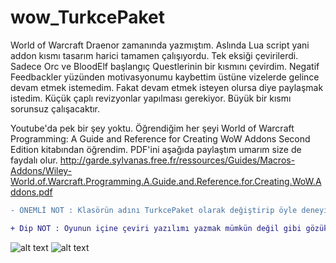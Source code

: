 # wow_TurkcePaket
World of Warcraft Draenor zamanında yazmıştım. Aslında Lua script yani addon kısmı tasarım harici tamamen çalışıyordu. Tek eksiği çevirilerdi. Sadece Orc ve BloodElf başlangıç Questlerinin bir kısmını çevirdim. Negatif Feedbackler yüzünden motivasyonumu kaybettim üstüne vizelerde gelince devam etmek istemedim. Fakat devam etmek isteyen olursa diye paylaşmak istedim. Küçük çaplı revizyonlar yapılması gerekiyor. Büyük bir kısmı sorunsuz çalışacaktır.

Youtube'da pek bir şey yoktu. Öğrendiğim her şeyi World of Warcraft Programming: A Guide and Reference for Creating WoW Addons Second Edition kitabından öğrendim. PDF'ini aşağıda paylaştım umarım size de faydalı olur.
http://garde.sylvanas.free.fr/ressources/Guides/Macros-Addons/Wiley-World.of.Warcraft.Programming.A.Guide.and.Reference.for.Creating.WoW.Addons.pdf


```diff
- ÖNEMLİ NOT : Klasörün adını TurkcePaket olarak değiştirip öyle deneyin. Yoksa ÇALIŞMAYACAKTIR.

+ Dip NOT : Oyunun içine çeviri yazılımı yazmak mümkün değil gibi gözüküyor. Output mekanizmalarına müsaade etmiyor Blizzard. En fazla illegal yollardan yapılabilir. Kısacası tersine mühendislik yapmanız gerekiyor. Ki bu da çok fazla zaman harcamanız demek oluyor. En mantıklı yol çeviri sitesi yazıp herkese dağıtmak toplu olarak alıp entegre etmek gerektiriyor. Farklı yollarda izlenebilir.

```

![alt text](https://i.ibb.co/PD05f4P/1.jpg)
![alt text](https://i.ibb.co/k64MB0N/2.jpg)
